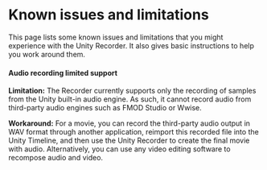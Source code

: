 # Known issues and limitations

This page lists some known issues and limitations that you might experience with the Unity Recorder. It also gives basic instructions to help you work around them.

#### Audio recording limited support

**Limitation:** The Recorder currently supports only the recording of samples from the Unity built-in audio engine. As such, it cannot record audio from third-party audio engines such as FMOD Studio or Wwise.

**Workaround:** For a movie, you can record the third-party audio output in WAV format through another application, reimport this recorded file into the Unity Timeline, and then use the Unity Recorder to create the final movie with audio. Alternatively, you can use any video editing software to recompose audio and video.
